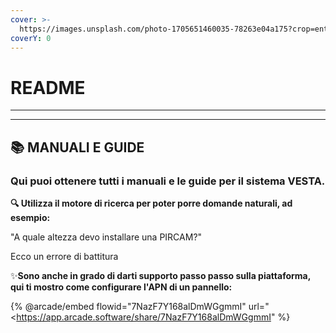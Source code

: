 ```yaml
---
cover: >-
  https://images.unsplash.com/photo-1705651460035-78263e04a175?crop=entropy&cs=srgb&fm=jpg&ixid=M3wxOTcwMjR8MHwxfHJhbmRvbXx8fHx8fHx8fDE3MDY1MzYwNDJ8&ixlib=rb-4.0.3&q=85
coverY: 0
---
```


# README

***

***

## 📚 MANUALI E GUIDE

### Qui puoi ottenere tutti i manuali e le guide per il sistema VESTA.

**🔍 Utilizza il motore di ricerca per poter porre domande naturali, ad esempio:**

"A quale altezza devo installare una PIRCAM?"

Ecco un errore di battitura

✨**Sono anche in grado di darti supporto passo passo sulla piattaforma, qui ti mostro come configurare l'APN di un pannello:**

{% @arcade/embed flowid="7NazF7Y168alDmWGgmmI" url="<https://app.arcade.software/share/7NazF7Y168alDmWGgmmI" %}

